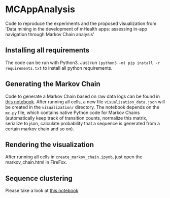 # MCAppAnalysis
Code to reproduce the experiments and the proposed visualization from 'Data mining in the development of mHealth apps: assessing in-app navigation through Markov Chain analysis'

## Installing all requirements

The code can be run with Python3. Just run `(python3 -m) pip install -r requirements.txt` to install all python requirements.

## Generating the Markov Chain

Code to generate a Markov Chain based on raw data logs can be found in [this notebook](https://github.com/IBCNServices/MCAppAnalysis/blob/master/notebooks/create_markov_chain.ipynb). After running all cells, a new file `visualization_data.json` will be created in the `visualization/` directory. The notebook depends on the `mc.py` file, which contains native Python code for Markov Chains (automatically keep track of transition counts, normalize this matrix, serialize to json, calculate probability that a sequence is generated from a certain markov chain and so on).

## Rendering the visualization

After running all cells in `create_markov_chain.ipynb`, just open the markov_chain.html in FireFox.

## Sequence clustering

Please take a look at [this notebook](https://github.com/IBCNServices/MCAppAnalysis/blob/master/notebooks/sequence_clustering.ipynb)